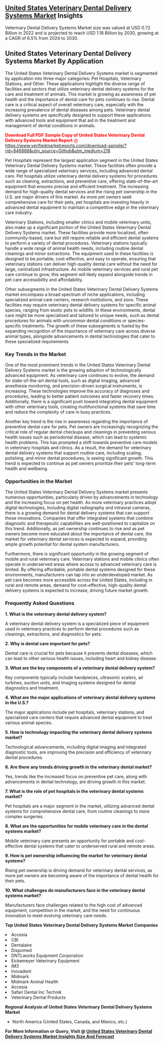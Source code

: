 <h2><a href="https://www.verifiedmarketreports.com/download-sample/?rid=846888&amp;utm_source=Github&amp;utm_medium=218" target="_blank">United States Veterinary Dental Delivery Systems Market</a> Insights</h2><p>Veterinary Dental Delivery Systems Market size was valued at USD 0.72 Billion in 2022 and is projected to reach USD 1.18 Billion by 2030, growing at a CAGR of 6.5% from 2024 to 2030.</p><p><h2>United States Veterinary Dental Delivery Systems Market By Application</h2> <p>The United States Veterinary Dental Delivery Systems market is segmented by application into three major categories: Pet Hospitals, Veterinary Stations, and Other. These applications highlight the diverse range of facilities and sectors that utilize veterinary dental delivery systems for the care and treatment of animals. This market is growing as awareness of pet health and the importance of dental care for pets continues to rise. Dental care is a critical aspect of overall veterinary care, especially with the increasing prevalence of dental diseases among pets. Veterinary dental delivery systems are specifically designed to support these applications with advanced tools and equipment that aid in the treatment and management of dental conditions in animals.</p> <p><p><span class=""><span style="color: #ff0000;"><strong>Download Full PDF Sample Copy of United States Veterinary Dental Delivery Systems Market Report</strong> @ </span><a href="https://www.verifiedmarketreports.com/download-sample/?rid=846888&amp;utm_source=Github&amp;utm_medium=218" target="_blank">https://www.verifiedmarketreports.com/download-sample/?rid=846888&amp;utm_source=Github&amp;utm_medium=218</a></span></p></p> <p>Pet Hospitals represent the largest application segment in the United States Veterinary Dental Delivery Systems market. These facilities often provide a wide range of specialized veterinary services, including advanced dental care. Pet hospitals utilize veterinary dental delivery systems for procedures such as cleaning, extractions, and preventive care, offering state-of-the-art equipment that ensures precise and efficient treatment. The increasing demand for high-quality dental services and the rising pet ownership in the U.S. are major drivers of this market. As more pet owners seek comprehensive care for their pets, pet hospitals are investing heavily in advanced dental equipment to maintain a competitive edge in the veterinary care industry.</p> <p>Veterinary Stations, including smaller clinics and mobile veterinary units, also make up a significant portion of the United States Veterinary Dental Delivery Systems market. These facilities provide more localized, often community-based, care but still require reliable and efficient dental systems to perform a variety of dental procedures. Veterinary stations typically handle a wide range of animal health needs, including routine dental cleanings and minor extractions. The equipment used in these facilities is designed to be portable, cost-effective, and easy to operate, ensuring that veterinary stations can deliver high-quality dental care without the need for large, centralized infrastructure. As mobile veterinary services and rural pet care continue to grow, this segment will likely expand alongside trends in pet care accessibility and affordability.</p> <p>Other subsegments in the United States Veterinary Dental Delivery Systems market encompass a broad spectrum of niche applications, including specialized animal care centers, research institutions, and zoos. These facilities may require veterinary dental delivery systems for specific animal species, ranging from exotic pets to wildlife. In these environments, dental care might be more specialized and tailored to unique needs, such as dental procedures for animals with uncommon dental conditions or species-specific treatments. The growth of these subsegments is fueled by the expanding recognition of the importance of veterinary care across diverse animal types, alongside advancements in dental technologies that cater to these specialized requirements.</p> <h3>Key Trends in the Market</h3> <p>One of the most prominent trends in the United States Veterinary Dental Delivery Systems market is the growing adoption of technologically advanced equipment. As veterinary care continues to evolve, the demand for state-of-the-art dental tools, such as digital imaging, advanced anesthesia monitoring, and precision-driven surgical instruments, is increasing. These technologies improve the accuracy of diagnoses and procedures, leading to better patient outcomes and faster recovery times. Additionally, there is a significant push toward integrating dental equipment with other veterinary tools, creating multifunctional systems that save time and reduce the complexity of care in busy practices.</p> <p>Another key trend is the rise in awareness regarding the importance of preventive dental care for pets. Pet owners are increasingly recognizing the critical role of regular dental checkups and cleanings in preventing serious health issues such as periodontal disease, which can lead to systemic health problems. This has prompted a shift towards preventive care models in veterinary hospitals and clinics. As a result, the demand for veterinary dental delivery systems that support routine care, including scaling, polishing, and minor dental procedures, is seeing significant growth. This trend is expected to continue as pet owners prioritize their pets' long-term health and wellbeing.</p> <h3>Opportunities in the Market</h3> <p>The United States Veterinary Dental Delivery Systems market presents numerous opportunities, particularly driven by advancements in technology and the increasing focus on pet health. As more veterinary practices adopt digital technologies, including digital radiography and intraoral cameras, there is a growing demand for dental delivery systems that can support these innovations. Companies that offer integrated systems that combine diagnostic and therapeutic capabilities are well-positioned to capitalize on this trend. Additionally, as pet ownership continues to rise and as pet owners become more educated about the importance of dental care, the market for veterinary dental services is expected to expand, providing ample growth potential for dental system manufacturers.</p> <p>Furthermore, there is significant opportunity in the growing segment of mobile and rural veterinary care. Veterinary stations and mobile clinics often operate in underserved areas where access to advanced veterinary care is limited. By offering affordable, portable dental systems designed for these environments, manufacturers can tap into an underdeveloped market. As pet care becomes more accessible across the United States, including in rural and remote areas, demand for cost-effective, high-quality dental delivery systems is expected to increase, driving future market growth.</p> <h3>Frequently Asked Questions</h3> <p><strong>1. What is the veterinary dental delivery system?</strong></p> <p>A veterinary dental delivery system is a specialized piece of equipment used in veterinary practices to perform dental procedures such as cleanings, extractions, and diagnostics for pets.</p> <p><strong>2. Why is dental care important for pets?</strong></p> <p>Dental care is crucial for pets because it prevents dental diseases, which can lead to other serious health issues, including heart and kidney disease.</p> <p><strong>3. What are the key components of a veterinary dental delivery system?</strong></p> <p>Key components typically include handpieces, ultrasonic scalers, air turbines, suction units, and imaging systems designed for dental diagnostics and treatment.</p> <p><strong>4. What are the major applications of veterinary dental delivery systems in the U.S.?</strong></p> <p>The major applications include pet hospitals, veterinary stations, and specialized care centers that require advanced dental equipment to treat various animal species.</p> <p><strong>5. How is technology impacting the veterinary dental delivery systems market?</strong></p> <p>Technological advancements, including digital imaging and integrated diagnostic tools, are improving the precision and efficiency of veterinary dental procedures.</p> <p><strong>6. Are there any trends driving growth in the veterinary dental market?</strong></p> <p>Yes, trends like the increased focus on preventive pet care, along with advancements in dental technology, are driving growth in this market.</p> <p><strong>7. What is the role of pet hospitals in the veterinary dental systems market?</strong></p> <p>Pet hospitals are a major segment in the market, utilizing advanced dental systems for comprehensive dental care, from routine cleanings to more complex surgeries.</p> <p><strong>8. What are the opportunities for mobile veterinary care in the dental systems market?</strong></p> <p>Mobile veterinary care presents an opportunity for portable and cost-effective dental systems that cater to underserved rural and remote areas.</p> <p><strong>9. How is pet ownership influencing the market for veterinary dental systems?</strong></p> <p>Rising pet ownership is driving demand for veterinary dental services, as more pet owners are becoming aware of the importance of dental health for their pets.</p> <p><strong>10. What challenges do manufacturers face in the veterinary dental systems market?</strong></p> <p>Manufacturers face challenges related to the high cost of advanced equipment, competition in the market, and the need for continuous innovation to meet evolving veterinary care needs.</p> </p><p><strong>Top United States Veterinary Dental Delivery Systems Market Companies</strong></p><div data-test-id=""><p><li>Accesia</li><li> CBI</li><li> Dentalaire</li><li> Dispomed</li><li> DNTLworks Equipment Corporation</li><li> Eickemeyer Veterinary Equipment</li><li> iM3</li><li> Inovadent</li><li> Midmark</li><li> Midmark Animal Health</li><li> Accesia</li><li> Safari Dental Inc Technik</li><li> Veterinary Dental Products</li></p><div><strong>Regional Analysis of&nbsp;United States Veterinary Dental Delivery Systems Market</strong></div><ul><li dir="ltr"><p dir="ltr">North America&nbsp;(United States, Canada, and Mexico, etc.)</p></li></ul><p><strong>For More Information or Query, Visit @&nbsp;</strong><strong><a href="https://www.verifiedmarketreports.com/product/veterinary-dental-delivery-systems-market/?utm_source=Github&amp;utm_medium=218" target="_blank">United States Veterinary Dental Delivery Systems Market Insights Size And Forecast</a></strong></p></div>

